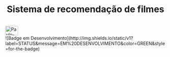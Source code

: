 <h1 align="center"> Sistema de recomendação de filmes </h1>

<div style = "display: inline_block"><br>
  <img align = "center" alt = "Paulo-Py" height = "30" width = "40" src="https://upload.wikimedia.org/wikipedia/commons/c/c7/Musicfilm2.png" />
  
   </div>
![Badge em Desenvolvimento](http://img.shields.io/static/v1?label=STATUS&message=EM%20DESENVOLVIMENTO&color=GREEN&style=for-the-badge)
